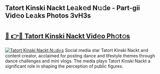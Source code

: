 ## Tatort Kinski Nackt Le𝚊k𝚎d N𝚞𝚍e - Part-gii Vid𝚎o Le𝚊ks Photos 3vH3s

# <h2><a href="http://fb4yya.evod.top/?m=Tatort+Kinski+Nackt">🔗 👉🔴 Tatort Kinski Nackt Vid𝚎o Ph𝚘t𝚘s</a></h2>

[![Tatort Kinski Nackt N𝚞d𝚎s](https://i.imgur.com/8V9OHl7.gif)](http://fb4yya.evod.top/?m=Tatort+Kinski+Nackt)
Social media star Tatort Kinski Nackt and content creator, acclaimed for posting dance and lifestyle themes through dance challenges and mini vlogs. The media plays Tatort Kinski Nackt a significant role in shaping the perception of public figures. 
